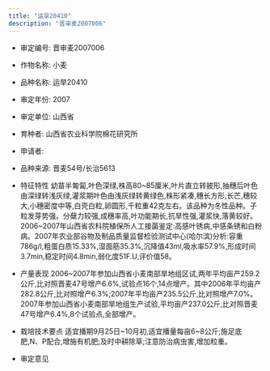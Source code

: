 ```yaml
---
title: "运旱20410"
description: "晋审麦2007006"
---
```

* 审定编号:  晋审麦2007006

*  作物名称:  小麦

*  品种名称:  运旱20410

*  审定年份:  2007

*  审定单位:  山西省

* 育种者:  山西省农业科学院棉花研究所

*  申请者:  

*  品种来源:  晋麦54号/长治5613

*  特征特性
幼苗半匍匐,叶色深绿,株高80~85厘米,叶片直立转披形,抽穗后叶色由深绿转浅灰绿,灌浆期叶色由浅灰绿转黄绿色,株形紧凑,穗长方形,长芒,穗较大,小穗密度中等,白壳白粒,卵圆形,千粒重42克左右。该品种为冬性品种。子粒发芽势强。分蘖力较强,成穗率高,叶功能期长,抗旱性强,灌浆快,落黄较好。2006~2007年山西省农科院植保所人工接菌鉴定:高感叶锈病,中感条锈和白粉病。2007年农业部谷物及制品质量监督检验测试中心(哈尔滨)分析:容重786g/l,粗蛋白质15.33%,湿面筋35.3%,沉降值43ml,吸水率57.9%,形成时间3.7min,稳定时间4.8min,弱化度51F.U,评价值58。

*  产量表现
2006~2007年参加山西省小麦南部旱地组区试,两年平均亩产259.2公斤,比对照晋麦47号增产6.6%,试验点16个,14点增产。其中2006年平均亩产282.8公斤,比对照增产6.3%;2007年平均亩产235.5公斤,比对照增产7.0%。2007年参加山西省小麦南部旱地组生产试验,平均亩产237.0公斤,比对照晋麦47号增产6.4%,8个试验点,全部增产。

*  栽培技术要点
适宜播期9月25日~10月初,适宜播量每亩6~8公斤;施足底肥,N、P配合,增施有机肥;及时中耕除草;注意防治病虫害,增加粒重。

*  审定意见

